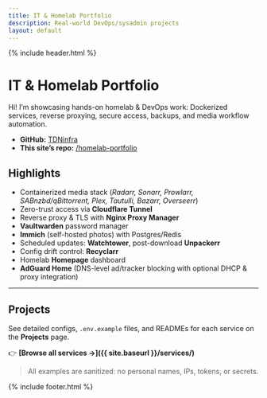 ```yaml
---
title: IT & Homelab Portfolio
description: Real-world DevOps/sysadmin projects
layout: default
---
```


{% include header.html %}

# IT & Homelab Portfolio

Hi! I’m showcasing hands-on homelab & DevOps work: Dockerized services, reverse proxying, secure access, backups, and media workflow automation.

- **GitHub:** [TDNinfra](https://github.com/TDNinfra)
- **This site’s repo:** [/homelab-portfolio](https://github.com/TDNinfra/homelab-portfolio)

## Highlights
- Containerized media stack (*Radarr, Sonarr, Prowlarr, SABnzbd/qBittorrent, Plex, Tautulli, Bazarr, Overseerr*)
- Zero-trust access via **Cloudflare Tunnel**
- Reverse proxy & TLS with **Nginx Proxy Manager**
- **Vaultwarden** password manager
- **Immich** (self-hosted photos) with Postgres/Redis
- Scheduled updates: **Watchtower**, post-download **Unpackerr**
- Config drift control: **Recyclarr**
- Homelab **Homepage** dashboard
- **AdGuard Home** (DNS-level ad/tracker blocking with optional DHCP & proxy integration)
---

## Projects
See detailed configs, `.env.example` files, and READMEs for each service on the **Projects** page.

👉 **[Browse all services →]({{ site.baseurl }}/services/)**

> All examples are sanitized: no personal names, IPs, tokens, or secrets.

{% include footer.html %}
